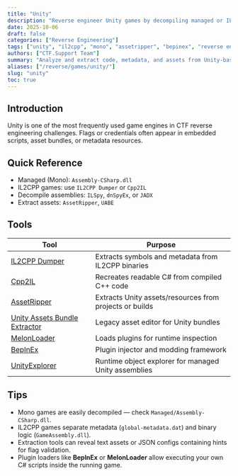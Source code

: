 ```yaml
---
title: "Unity"
description: "Reverse engineer Unity games by decompiling managed or IL2CPP assemblies and extracting serialized assets."
date: 2025-10-06
draft: false
categories: ["Reverse Engineering"]
tags: ["unity", "il2cpp", "mono", "assetripper", "bepinex", "reverse engineering"]
authors: ["CTF.Support Team"]
summary: "Analyze and extract code, metadata, and assets from Unity-based games using decompilers and asset unpackers."
aliases: ["/reverse/games/unity/"]
slug: "unity"
toc: true
---
```


## Introduction

Unity is one of the most frequently used game engines in CTF reverse engineering challenges.
Flags or credentials often appear in embedded scripts, asset bundles, or metadata resources.

## Quick Reference

- Managed (Mono): `Assembly-CSharp.dll`
- IL2CPP games: use `IL2CPP Dumper` or `Cpp2IL`
- Decompile assemblies: `ILSpy`, `dnSpyEx`, or `JADX`
- Extract assets: `AssetRipper`, `UABE`

## Tools

| Tool                                                                  | Purpose                                                 |
|-----------------------------------------------------------------------|---------------------------------------------------------|
| [IL2CPP Dumper](https://github.com/Perfare/Il2CppDumper)              | Extracts symbols and metadata from IL2CPP binaries      |
| [Cpp2IL](https://github.com/SamboyCoding/Cpp2IL)                      | Recreates readable C# from compiled C++ code            |
| [AssetRipper](https://github.com/AssetRipper/AssetRipper)             | Extracts Unity assets/resources from projects or builds |
| [Unity Assets Bundle Extractor](https://github.com/SeriousCache/UABE) | Legacy asset editor for Unity bundles                   |
| [MelonLoader](https://melonloader.co/)                                | Loads plugins for runtime inspection                    |
| [BepInEx](https://github.com/BepInEx/BepInEx)                         | Plugin injector and modding framework                   |
| [UnityExplorer](https://github.com/sinai-dev/UnityExplorer)           | Runtime object explorer for managed Unity assemblies    |

## Tips

- Mono games are easily decompiled — check `Managed/Assembly-CSharp.dll`.
- IL2CPP games separate metadata (`global-metadata.dat`) and binary logic (`GameAssembly.dll`).
- Extraction tools can reveal text assets or JSON configs containing hints for flag validation.
- Plugin loaders like **BepInEx** or **MelonLoader** allow executing your own C# scripts inside the running game.
